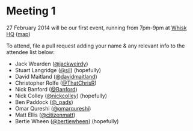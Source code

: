 Meeting 1
=========

27 February 2014 will be our first event, running from 7pm-9pm at [Whisk HQ](https://www.whisk.co.uk) ([map](https://www.google.com/maps?t=m&ll=52.488409,-1.8850638&z=18&q=1+Venture+Way&output=classic&dg=ntvo))

To attend, file a pull request adding your name & any relevant info to the attendee list below:

- Jack Wearden ([@jackweirdy](https://twitter.com/JackWeirdy))
- Stuart Langridge ([@sil](https://twitter.com/sil)) (hopefully)
- David Maitland ([@davidmaitland](https://twitter.com/davidmaitland))
- Christopher Rolfe ([@ThatChrisR](https://twitter.com/ThatChrisR))
- Nick Banford ([@Banford](https://twitter.com/banford))
- Nick Colley ([@nickcolley](https://twitter.com/nickcolley)) (hopefully)
- Ben Paddock ([@_pads](https://twitter.com/_pads))
- Omar Qureshi ([@omarqureshi](https://twitter.com/omarqureshi))
- Matt Ellis ([@citizenmatt](https://twitter.com/citizenmatt))
- Bertie Wheen ([@bertiewheen](https://twitter.com/bertiewheen)) (hopefully)
